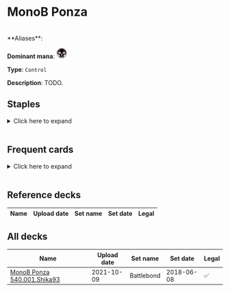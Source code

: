 <!-- This page is automatically generated by Myr: do not update it manually. Changes directly applied here will be lost. -->
# MonoB Ponza
<br/>
**Aliases**: 

**Dominant mana**: <img src="../resources/images/mana/B.png" width="25"/>

**Type**: `Control`

**Description**: TODO.

## **Staples**

<details>
  <summary>Click here to expand</summary>
</details><br/>

## **Frequent cards**

<details>
  <summary>Click here to expand</summary>
</details><br/>

## **Reference decks**

| Name | Upload date | Set name | Set date | Legal |
| -----| ----------- | -------- | -------- | ----- |


## **All decks**

| Name | Upload date | Set name | Set date | Legal |
| -----| ----------- | -------- | -------- | ----- |
| [MonoB Ponza 540.001.Shika93](https://www.mtggoldfish.com/deck/4351754) | 2021-10-09 | Battlebond | 2018-06-08 | ✅ |


